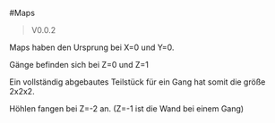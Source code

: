 #Maps
>V0.0.2

Maps haben den Ursprung bei X=0 und Y=0.

Gänge befinden sich bei Z=0 und Z=1

Ein vollständig abgebautes Teilstück für ein Gang hat somit die größe 2x2x2.

Höhlen fangen bei Z=-2 an. (Z=-1 ist die Wand bei einem Gang)
